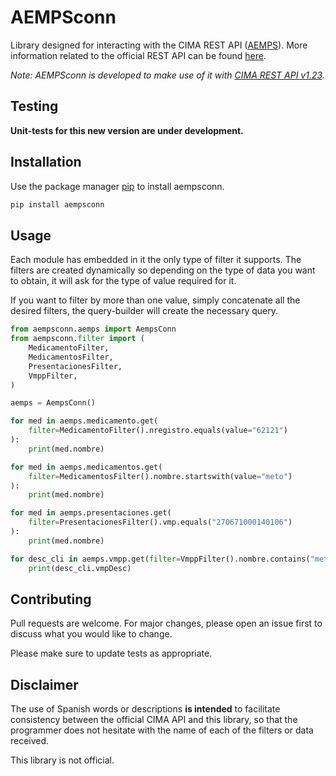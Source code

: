 # AEMPSconn
Library designed for interacting with the CIMA REST API ([AEMPS](https://cima.aemps.es/cima/publico/home.html)).
More information related to the official REST API can be found [here](https://cima.aemps.es/cima/resources/docs/CIMA_REST_API.pdf).

*Note: AEMPSconn is developed to make use of it with [CIMA REST API v1.23](https://cima.aemps.es/cima/resources/docs/CIMA_REST_API.pdf).*


## Testing
**Unit-tests for this new version are under development.**


## Installation

Use the package manager [pip](https://pip.pypa.io/en/stable/) to install aempsconn.

```bash
pip install aempsconn
```

## Usage
Each module has embedded in it the only type of filter it supports.
The filters are created dynamically so depending on the type of data you want to obtain, it will ask for the type of value required for it.

If you want to filter by more than one value, simply concatenate all the desired filters, the query-builder will create the necessary query.

```python
from aempsconn.aemps import AempsConn
from aempsconn.filter import (
    MedicamentoFilter,
    MedicamentosFilter,
    PresentacionesFilter,
    VmppFilter,
)

aemps = AempsConn()

for med in aemps.medicamento.get(
    filter=MedicamentoFilter().nregistro.equals(value="62121")
):
    print(med.nombre)

for med in aemps.medicamentos.get(
    filter=MedicamentosFilter().nombre.startswith(value="meto")
):
    print(med.nombre)

for med in aemps.presentaciones.get(
    filter=PresentacionesFilter().vmp.equals("270671000140106")
):
    print(med.nombre)

for desc_cli in aemps.vmpp.get(filter=VmppFilter().nombre.contains("metotrexato")):
    print(desc_cli.vmpDesc)

```

## Contributing

Pull requests are welcome. For major changes, please open an issue first to discuss what you would like to change.

Please make sure to update tests as appropriate.


## Disclaimer

The use of Spanish words or descriptions **is intended** to facilitate consistency between the official CIMA API and this library, so that the programmer does not hesitate with the name of each of the filters or data received.

This library is not official.
